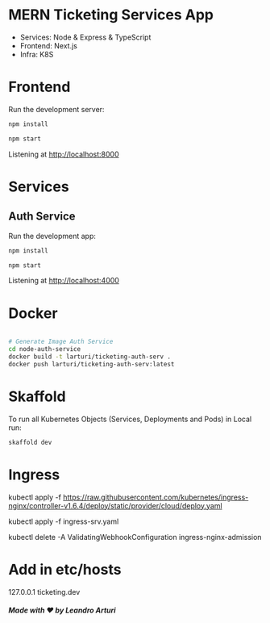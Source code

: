 # MERN Ticketing Services App

- Services: Node & Express & TypeScript
- Frontend: Next.js
- Infra: K8S

# Frontend

Run the development server:

```bash
npm install

npm start
```

Listening at <http://localhost:8000>

# Services

## Auth Service

Run the development app:

```bash
npm install

npm start
```

Listening at <http://localhost:4000>

# Docker

```bash

# Generate Image Auth Service
cd node-auth-service
docker build -t larturi/ticketing-auth-serv .
docker push larturi/ticketing-auth-serv:latest

```

# Skaffold

To run all Kubernetes Objects (Services, Deployments and Pods) in Local run:

```bash
skaffold dev
```

# Ingress
kubectl apply -f https://raw.githubusercontent.com/kubernetes/ingress-nginx/controller-v1.6.4/deploy/static/provider/cloud/deploy.yaml

kubectl apply -f ingress-srv.yaml

kubectl delete -A ValidatingWebhookConfiguration ingress-nginx-admission

# Add in etc/hosts
127.0.0.1 ticketing.dev

##### Made with ❤️ by Leandro Arturi
